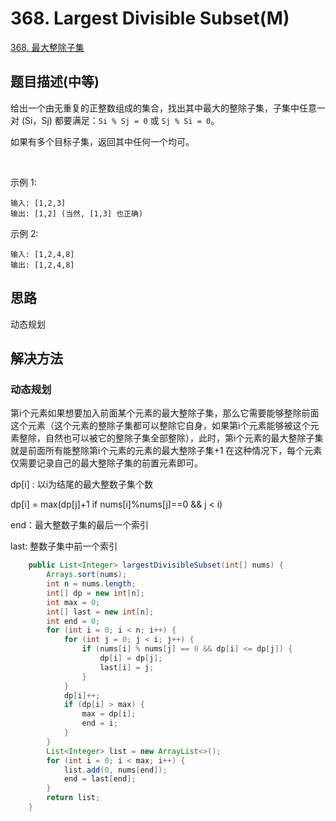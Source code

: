 # 368. Largest Divisible Subset(M)

[368. 最大整除子集](https://leetcode-cn.com/problems/largest-divisible-subset/)

## 题目描述(中等)

给出一个由无重复的正整数组成的集合，找出其中最大的整除子集，子集中任意一对 (Si，Sj) 都要满足：`Si % Sj = 0` 或 `Sj % Si = 0`。

如果有多个目标子集，返回其中任何一个均可。

 

示例 1:
```
输入: [1,2,3]
输出: [1,2] (当然, [1,3] 也正确)
```
示例 2:
```
输入: [1,2,4,8]
输出: [1,2,4,8]
```

## 思路

动态规划

## 解决方法

### 动态规划

第i个元素如果想要加入前面某个元素的最大整除子集，那么它需要能够整除前面这个元素（这个元素的整除子集都可以整除它自身，如果第i个元素能够被这个元素整除，自然也可以被它的整除子集全部整除），此时，第i个元素的最大整除子集就是前面所有能整除第i个元素的元素的最大整除子集+1
在这种情况下，每个元素仅需要记录自己的最大整除子集的前置元素即可。


dp[i] : 以i为结尾的最大整数子集个数

dp[i] = max(dp[j]+1 if nums[i]%nums[j]==0 && j < i)

end：最大整数子集的最后一个索引

last: 整数子集中前一个索引

```java
    public List<Integer> largestDivisibleSubset(int[] nums) {
        Arrays.sort(nums);
        int n = nums.length;
        int[] dp = new int[n];
        int max = 0;
        int[] last = new int[n];
        int end = 0;
        for (int i = 0; i < n; i++) {
            for (int j = 0; j < i; j++) {
                if (nums[i] % nums[j] == 0 && dp[i] <= dp[j]) {
                    dp[i] = dp[j];
                    last[i] = j;
                }
            }
            dp[i]++;
            if (dp[i] > max) {
                max = dp[i];
                end = i;
            }
        }
        List<Integer> list = new ArrayList<>();
        for (int i = 0; i < max; i++) {
            list.add(0, nums[end]);
            end = last[end];
        }
        return list;
    }

```
